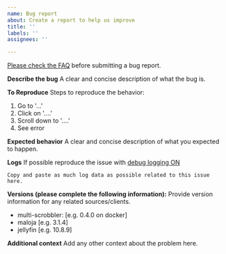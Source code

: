 ```yaml
---
name: Bug report
about: Create a report to help us improve
title: ''
labels: ''
assignees: ''

---
```


[Please check the FAQ](https://github.com/FoxxMD/multi-scrobbler/blob/master/docsite/docs/FAQ.md) before submitting a bug report.

**Describe the bug**
A clear and concise description of what the bug is.

**To Reproduce**
Steps to reproduce the behavior:
1. Go to '...'
2. Click on '....'
3. Scroll down to '....'
4. See error

**Expected behavior**
A clear and concise description of what you expected to happen.

**Logs**
If possible reproduce the issue with [debug logging ON](https://github.com/FoxxMD/multi-scrobbler/blob/master/docsite/docs/FAQ.md#turn-on-debug-logging)

```
Copy and paste as much log data as possible related to this issue here.
```

**Versions (please complete the following information):**
Provide version information for any related sources/clients.

- multi-scrobbler: [e.g. 0.4.0 on docker]
- maloja [e.g. 3.1.4]
- jellyfin [e.g. 10.8.9]

**Additional context**
Add any other context about the problem here.
